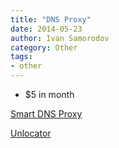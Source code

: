 ```yaml
---
title: "DNS Proxy"
date: 2014-05-23
author: Ivan Samorodov
category: Other
tags:
- other
---
```


- $5 in month

[Smart DNS Proxy](http://www.smartdnsproxy.com/)

[Unlocator](https://unlocator.com/)